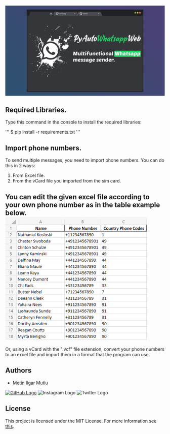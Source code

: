 ![PyAutoWhatsappWeb Banner](/Images/banner.png)

## Required Libraries.
Type this command in the console to install the required libraries:

'''
$ pip install -r requirements.txt
'''

## Import phone numbers.
To send multiple messages, you need to import phone numbers. You can do this in 2 ways:
1. From Excel file.
2. From the vCard file you imported from the sim card.

You can edit the given excel file according to your own phone number as in the table example below.
![PyAutoWhatsappWeb Banner](/Images/Sample_Phone_Number_Data_SS.png)
---
Or, using a vCard with the ".vcf" file extension, convert your phone numbers to an excel file and import them in a format that the program can use.

## Authors
* Metin Ilgar Mutlu

[![GitHub Logo](https://img.shields.io/badge/GitHub-100000?style=for-the-badge&logo=github&logoColor=white)](https://github.com/MetinIlgar)
![Instagram Logo](https://img.shields.io/badge/Instagram-E4405F?style=for-the-badge&logo=instagram&logoColor=white) 
![Twitter Logo](https://img.shields.io/badge/Twitter-1DA1F2?style=for-the-badge&logo=twitter&logoColor=white) 


## License
This project is licensed under the MIT License. For more information see [this](https://github.com/MetinIlgar/PyAutoWhatsappWeb/blob/main/LICENSE).
